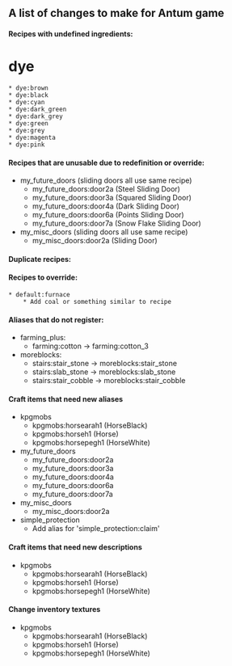 ## A list of changes to make for Antum game


#### Recipes with undefined ingredients:
# dye
	* dye:brown
	* dye:black
	* dye:cyan
	* dye:dark_green
	* dye:dark_grey
	* dye:green
	* dye:grey
	* dye:magenta
	* dye:pink

#### Recipes that are unusable due to redefinition or override:
* my_future_doors (sliding doors all use same recipe)
	* my_future_doors:door2a (Steel Sliding Door)
	* my_future_doors:door3a (Squared Sliding Door)
	* my_future_doors:door4a (Dark Sliding Door)
	* my_future_doors:door6a (Points Sliding Door)
	* my_future_doors:door7a (Snow Flake Sliding Door)
* my_misc_doors (sliding doors all use same recipe)
	* my_misc_doors:door2a (Sliding Door)

#### Duplicate recipes:

#### Recipes to override:
	* default:furnace
		* Add coal or something similar to recipe

#### Aliases that do not register:
* farming_plus:
	* farming:cotton -> farming:cotton_3
* moreblocks:
	* stairs:stair_stone -> moreblocks:stair_stone
	* stairs:slab_stone -> moreblocks:slab_stone
	* stairs:stair_cobble -> moreblocks:stair_cobble

#### Craft items that need new aliases
* kpgmobs
	* kpgmobs:horsearah1 (HorseBlack)
	* kpgmobs:horseh1 (Horse)
	* kpgmobs:horsepegh1 (HorseWhite)
* my_future_doors
	* my_future_doors:door2a
	* my_future_doors:door3a
	* my_future_doors:door4a
	* my_future_doors:door6a
	* my_future_doors:door7a
* my_misc_doors
	* my_misc_doors:door2a
* simple_protection
	* Add alias for 'simple_protection:claim'

#### Craft items that need new descriptions
* kpgmobs
	* kpgmobs:horsearah1 (HorseBlack)
	* kpgmobs:horseh1 (Horse)
	* kpgmobs:horsepegh1 (HorseWhite)

#### Change inventory textures
* kpgmobs
	* kpgmobs:horsearah1 (HorseBlack)
	* kpgmobs:horseh1 (Horse)
	* kpgmobs:horsepegh1 (HorseWhite)

